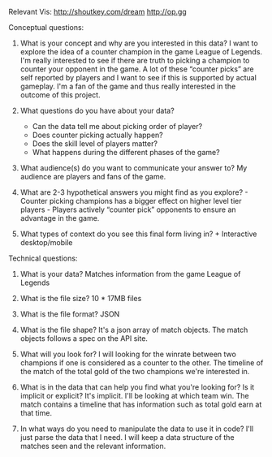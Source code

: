 Relevant Vis:
http://shoutkey.com/dream
http://op.gg

Conceptual questions:
1. What is your concept and why are you interested in this data?
      I want to explore the idea of a counter champion in the game League of Legends. I'm really interested to see if there are truth to picking a champion to counter your opponent in the game. A lot of these “counter picks” are self reported by players and I want to see if this is supported by actual gameplay. I'm a fan of the game and thus really interested in the outcome of this project.

2. What questions do you have about your data?
      - Can the data tell me about picking order of player?
      - Does counter picking actually happen?
      - Does the skill level of players matter?
      - What happens during the different phases of the game?

3. What audience(s) do you want to communicate your answer to?
      My audience are players and fans of the game.

4. What are 2-3 hypothetical answers you might find as you explore?
       - Counter picking champions has a bigger effect on higher level tier players
       - Players actively “counter pick” opponents to ensure an advantage in the game.

5. What types of context do you see this final form living in?
        + Interactive desktop/mobile


Technical questions:
1. What is your data?
Matches information from the game League of Legends
2. What is the file size?
10 * 17MB files
3. What is the file format?
JSON
4. What is the file shape?
It's a json array of match objects. The match objects follows a spec on the API site.

5. What will you look for?
I will looking for the winrate between two champions if one is considered as a counter to the other. The timeline of the match of the total gold of the two champions we're interested in.

6. What is in the data that can help you find what you're looking for? Is it implicit or explicit?
It's implicit. I'll be looking at which team win. The match contains a timeline that has information such as total gold earn at that time.

7. In what ways do you need to manipulate the data to use it in code?
I'll just parse the data that I need. I will keep a data structure of the matches seen and the relevant information.
